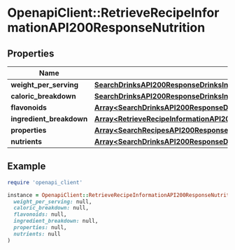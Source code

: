 # OpenapiClient::RetrieveRecipeInformationAPI200ResponseNutrition

## Properties

| Name | Type | Description | Notes |
| ---- | ---- | ----------- | ----- |
| **weight_per_serving** | [**SearchDrinksAPI200ResponseDrinksInnerNutritionWeightPerServing**](SearchDrinksAPI200ResponseDrinksInnerNutritionWeightPerServing.md) |  | [optional] |
| **caloric_breakdown** | [**SearchDrinksAPI200ResponseDrinksInnerNutritionCaloricBreakdown**](SearchDrinksAPI200ResponseDrinksInnerNutritionCaloricBreakdown.md) |  | [optional] |
| **flavonoids** | [**Array&lt;SearchDrinksAPI200ResponseDrinksInnerNutritionFlavonoidsInner&gt;**](SearchDrinksAPI200ResponseDrinksInnerNutritionFlavonoidsInner.md) |  | [optional] |
| **ingredient_breakdown** | [**Array&lt;RetrieveRecipeInformationAPI200ResponseNutritionIngredientBreakdownInner&gt;**](RetrieveRecipeInformationAPI200ResponseNutritionIngredientBreakdownInner.md) |  | [optional] |
| **properties** | [**Array&lt;SearchRecipesAPI200ResponseRecipesInnerNutritionNutrientsInner&gt;**](SearchRecipesAPI200ResponseRecipesInnerNutritionNutrientsInner.md) |  | [optional] |
| **nutrients** | [**Array&lt;SearchDrinksAPI200ResponseDrinksInnerNutritionNutrientsInner&gt;**](SearchDrinksAPI200ResponseDrinksInnerNutritionNutrientsInner.md) |  | [optional] |

## Example

```ruby
require 'openapi_client'

instance = OpenapiClient::RetrieveRecipeInformationAPI200ResponseNutrition.new(
  weight_per_serving: null,
  caloric_breakdown: null,
  flavonoids: null,
  ingredient_breakdown: null,
  properties: null,
  nutrients: null
)
```

